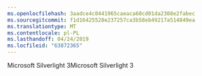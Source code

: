 ```yaml
---
ms.openlocfilehash: 3aadce4c0441965caeaca60cd01da2308e2fabec
ms.sourcegitcommit: f1d16425528e237257ca3b58eb49217a514849ea
ms.translationtype: MT
ms.contentlocale: pl-PL
ms.lasthandoff: 04/24/2019
ms.locfileid: "63872365"
---
```

<span data-ttu-id="45409-101">Microsoft Silverlight 3</span><span class="sxs-lookup"><span data-stu-id="45409-101">Microsoft Silverlight 3</span></span>